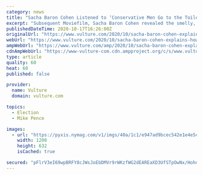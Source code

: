 ```yaml
---
category: news
title: "Sacha Baron Cohen Listened to ‘Conservative Men Go to the Toilet for Five Hours’ to Prank Mike Pence"
excerpt: "Subsequent Moviefilm, Sacha Baron Cohen revealed the smelly, cramped lengths he had to go to in order to prank “Vice Premier” Mike Pence at the film’s climax: He snuck into the Conservative Political Action Conference in late February and did a whole lot of disguised waiting."
publishedDateTime: 2020-10-17T16:26:00Z
originalUrl: "https://www.vulture.com/2020/10/sacha-baron-cohen-explains-how-borat-pranked-mike-pence.html"
webUrl: "https://www.vulture.com/2020/10/sacha-baron-cohen-explains-how-borat-pranked-mike-pence.html"
ampWebUrl: "https://www.vulture.com/amp/2020/10/sacha-baron-cohen-explains-how-borat-pranked-mike-pence.html"
cdnAmpWebUrl: "https://www-vulture-com.cdn.ampproject.org/c/s/www.vulture.com/amp/2020/10/sacha-baron-cohen-explains-how-borat-pranked-mike-pence.html"
type: article
quality: 60
heat: 60
published: false

provider:
  name: Vulture
  domain: vulture.com

topics:
  - Election
  - Mike Pence

images:
  - url: "https://pyxis.nymag.com/v1/imgs/40a/1c1/e947ad9bcec542e1e4e5c8d59bb795d3c1-17-sacha.1x.rsocial.w1200.jpg"
    width: 1200
    height: 632
    isCached: true

secured: "pFlrV3eI69wpBRFY8cJWsJoEbDMVr9rWKzfWG2dEAREaXD3UfSTpOwNx/Hohdfqcgmc3Vnnue9vrrl1fXzi6z//C2mLBjx0tPx1tKL/F4LOluFg+TYY9/FMbFU/ccg3P7aT5ZvPfk90pbO884enhR3TiSTJ/dMQXmfHPuLPrsUWLcx4x0eIg/K38kwysTNpZe5sRZfKSzKnNs5Z61n8hxolFGFpwn5PcwhtsxQwmQVE2ChOCSBQpVaczjDtIsuMzto3IsE9uU7OYAWQIicPEAlLxNwIPjvdq+Vg3km+EzJH9KzliAq+cNtRCCsW4NYDmseZGTzbv416yDG9BGde2/SXbzevnE9uO9wsCibU2f7o=;26kg+k8KyT4XjBbFFRTfUw=="
---
```



